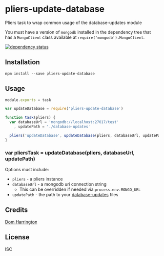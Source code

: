 # pliers-update-database

Pliers task to wrap common usage of the database-updates module

You must have a version of `mongodb` installed in the dependency tree that has a `MongoClient` class
available at `require('mongodb').MongoClient`.

[![dependency status](https://david-dm.org/domharrington/pliers-update-database.svg)](https://david-dm.org/domharrington/pliers-update-database)

## Installation

```
npm install --save pliers-update-database
```

## Usage
```js
module.exports = task

var updateDatabase = require('pliers-update-database')

function task(pliers) {
  var databaseUrl = 'mongodb://localhost:27017/test'
    , updatePath = './database-updates'

  pliers('updateDatabase', updateDatabase(pliers, databaseUrl, updatePath))
}
```

### var pliersTask = updateDatabase(pliers, databaseUrl, updatePath)
Options must include:

- `pliers` - a pliers instance
- `databaseUrl` - a mongodb uri connection string
  - This can be overridden if needed via `process.env.MONGO_URL`
- `updatePath` - the path to your [database-updates](https://github.com/domharrington/database-updates) files


## Credits
[Dom Harrington](https://github.com/domharrington/)

## License

ISC
